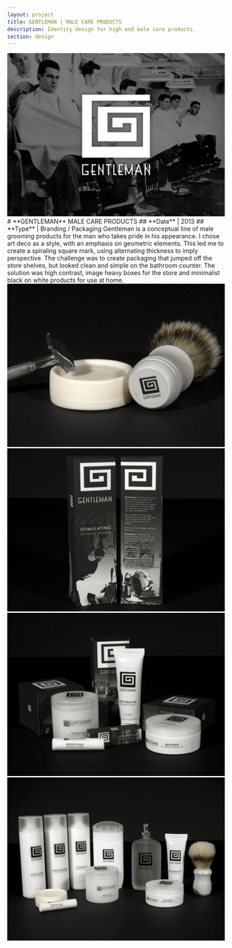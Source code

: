 ```yaml
---
layout: project
title: GENTLEMAN | MALE CARE PRODUCTS
description: Identity design for high end male care products.
section: design
---
```


<div class="half-tile"><a class="max" rel="group" href="gentleman_01.jpg" ><img src="gentleman_01.jpg" alt=" "/></a></div>

<div class="half-text" markdown="1">
# **GENTLEMAN** MALE CARE PRODUCTS
## **Date** | 2013
## **Type** | Branding / Packaging
Gentleman is a conceptual line of male grooming products for the man who takes pride in his appearance.  I chose art deco as a style, with an emphasis on geometric elements. This led me to create a spiraling square mark, using alternating thickness to imply perspective. The challenge was to create packaging that jumped off the store shelves, but looked clean and simple on the bathroom counter.  The solution was high contrast, image heavy boxes for the store and minimalist black on white products for use at home.
</div>

<div class="half-tile"><a class="max" rel="group" href="gentleman_02.jpg" ><img src="gentleman_02.jpg" alt=" "/></a></div>
<div class="half-tile"><a class="max" rel="group" href="gentleman_03.jpg" ><img src="gentleman_03.jpg" alt=" "/></a></div>
<div class="full-tile"><a class="max" rel="group" href="gentleman_04.jpg" ><img src="gentleman_04.jpg" alt=" "/></a></div>
<div class="full-tile"><a class="max" rel="group" href="gentleman_05.jpg" ><img src="gentleman_05.jpg" alt=" "/></a></div>
